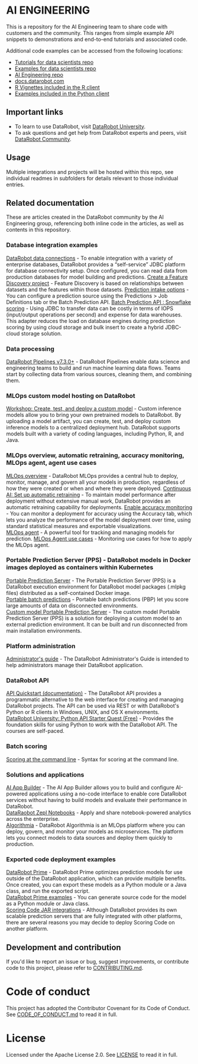 # AI ENGINEERING

This is a repository for the AI Engineering team to share code with customers and the community.  This ranges from simple example API snippets to demonstrations and end-to-end tutorials and associated code.

Additional code examples can be accessed from the following locations:

- [Tutorials for data scientists repo](https://github.com/datarobot-community/tutorials-for-data-scientists/)
- [Examples for data scientists repo](https://github.com/datarobot-community/examples-for-data-scientists/)
- [AI Engineering repo](https://github.com/datarobot-community/ai_engineering)
- [docs.datarobot.com](https://docs.datarobot.com/en/docs/api/code-examples/index.html)
- [R Vignettes included in the R client](https://cran.r-project.org/web/packages/datarobot/index.html)
- [Examples included in the Python client](https://datarobot-public-api-client.readthedocs-hosted.com/en/v2.27.1/examples/index.html)

## Important links

- To learn to use DataRobot, visit [DataRobot University](https://university.datarobot.com/).
- To ask questions and get help from DataRobot experts and peers, visit [DataRobot Community](https://community.datarobot.com/).

## Usage

Multiple integrations and projects will be hosted within this repo, see individual readmes in subfolders for details relevant to those individual entries.

## Related documentation

These are articles created in the DataRobot community by the AI Engineering group, referencing both inline code in the articles, as well as contents in this repository.

### Database integration examples

[DataRobot data connections](https://docs.datarobot.com/en/docs/data/connect-data-sources/data-conn.html) - To enable integration with a variety of enterprise databases, DataRobot provides a “self-service” JDBC platform for database connectivity setup. Once configured, you can read data from production databases for model building and predictions.
[Create a Feature Discovery project](https://docs.datarobot.com/en/docs/data/transform-data/feature-discovery/fd-overview.html) - Feature Discovery is based on relationships between datasets and the features within those datasets.
[Prediction intake options](https://docs.datarobot.com/en/docs/predictions/batch/batch-prediction-api/intake-options.html) - You can configure a prediction source using the Predictions > Job Definitions tab or the Batch Prediction API.
[Batch Prediction API : Snowflake scoring](https://docs.datarobot.com/en/docs/predictions/batch/batch-prediction-api/intake-options.html#snowflake-scoring) - Using JDBC to transfer data can be costly in terms of IOPS (input/output operations per second) and expense for data warehouses. This adapter reduces the load on database engines during prediction scoring by using cloud storage and bulk insert to create a hybrid JDBC-cloud storage solution. 

### Data processing
[DataRobot Pipelines v7.3.0+](https://docs.datarobot.com/en/docs/data/pipelines/index.html) - DataRobot Pipelines enable data science and engineering teams to build and run machine learning data flows. Teams start by collecting data from various sources, cleaning them, and combining them.  

### MLOps custom model hosting on DataRobot
[Workshop: Create, test, and deploy a custom model](https://docs.datarobot.com/en/docs/mlops/deployment/custom-models/index.html) - Custom inference models allow you to bring your own pretrained models to DataRobot. By uploading a model artifact, you can create, test, and deploy custom inference models to a centralized deployment hub. DataRobot supports models built with a variety of coding languages, including Python, R, and Java. 

### MLOps overview, automatic retraining, accuracy monitoring, MLOps agent, agent use cases
[MLOps overview](https://docs.datarobot.com/en/docs/mlops/mlops-overview.html) - DataRobot MLOps provides a central hub to deploy, monitor, manage, and govern all your models in production, regardless of how they were created or when and where they were deployed.
[Continuous AI: Set up automatic retraining](https://docs.datarobot.com/en/docs/mlops/manage-mlops/set-up-auto-retraining.html) - To maintain model performance after deployment without extensive manual work, DataRobot provides an automatic retraining capability for deployments.
[Enable accuracy monitoring](https://docs.datarobot.com/en/docs/mlops/manage-mlops/setup-accuracy.html) - You can monitor a deployment for accuracy using the Accuracy tab, which lets you analyze the performance of the model deployment over time, using standard statistical measures and exportable visualizations. \
[MLOps agent](https://docs.datarobot.com/en/docs/mlops/deployment/mlops-agent/index.html) - A powerful tool for tracking and managing models for prediction.
[MLOps Agent use cases](https://docs.datarobot.com/en/docs/mlops/deployment/mlops-agent/agent-use.html) - Monitoring use cases for how to apply the MLOps agent.

### Portable Prediction Server (PPS) - DataRobot models in Docker images deployed as containers within Kubernetes
[Portable Prediction Server](https://docs.datarobot.com/en/docs/mlops/deployment/deploy-pred/portable-pps.html) - The Portable Prediction Server (PPS) is a DataRobot execution environment for DataRobot model packages (.mlpkg files) distributed as a self-contained Docker image. \
[Portable batch predictions](https://docs.datarobot.com/en/docs/mlops/deployment/deploy-pred/portable-batch-predictions.html) - Portable batch predictions (PBP) let you score large amounts of data on disconnected environments. \
[Custom model Portable Prediction Server](https://docs.datarobot.com/en/docs/mlops/deployment/deploy-pred/custom-pps.html) - The custom model Portable Prediction Server (PPS) is a solution for deploying a custom model to an external prediction environment. It can be built and run disconnected from main installation environments.  

### Platform administration
[Administrator's guide](https://docs.datarobot.com/en/docs/admin/for-admins/index.html) - The DataRobot Administrator's Guide is intended to help administrators manage their DataRobot application.

### DataRobot API 
[API Quickstart (documentation)](https://docs.datarobot.com/en/docs/api/api-quickstart/index.html) - The DataRobot API provides a programmatic alternative to the web interface for creating and managing DataRobot projects. The API can be used via REST or with DataRobot's Python or R clients in Windows, UNIX, and OS X environments.  \
[DataRobot University: Python API Starter Quest (Free)](https://university.datarobot.com/path/python-api-starter-quest) - Provides the foundation skills for using Python to work with the DataRobot API. The courses are self-paced.

### Batch scoring
[Scoring at the command line](https://docs.datarobot.com/en/docs/predictions/scoring-code/scoring-cli.html) - Syntax for scoring at the command line. 

### Solutions and applications
[AI App Builder](https://docs.datarobot.com/en/docs/modeling/biz-ops/app-builder/index.html) - The AI App Builder allows you to build and configure AI-powered applications using a no-code interface to enable core DataRobot services without having to build models and evaluate their performance in DataRobot.  \
[DataRaobot Zepl Notebooks](https://docs.datarobot.com/en/notebooks) - Apply and share notebook-powered analytics across the enterprise. \
[Algorithmia](https://docs.datarobot.com/en/docs/mlops/deployment/algorithmia.html) - DataRobot Algorithmia is an MLOps platform where you can deploy, govern, and monitor your models as microservices. The platform lets you connect models to data sources and deploy them quickly to production.  

### Exported code deployment examples
[DataRobot Prime](https://docs.datarobot.com/en/docs/predictions/ui/prime.html) - DataRobot Prime optimizes prediction models for use outside of the DataRobot application, which can provide multiple benefits. Once created, you can export these models as a Python module or a Java class, and run the exported script.  \
[DataRobot Prime examples](https://docs.datarobot.com/en/docs/predictions/ui/prime-examples.html) - You can generate source code for the model as a Python module or Java class. \
[Scoring Code JAR integrations](https://docs.datarobot.com/en/docs/predictions/scoring-code/sc-jar-integrations/index.html) - Although DataRobot provides its own scalable prediction servers that are fully integrated with other platforms, there are several reasons you may decide to deploy Scoring Code on another platform.

## Development and contribution
If you'd like to report an issue or bug, suggest improvements, or contribute code to this project, please refer to [CONTRIBUTING.md](CONTRIBUTING.md).

# Code of conduct
This project has adopted the Contributor Covenant for its Code of Conduct. 
See [CODE_OF_CONDUCT.md](CODE_OF_CONDUCT.md) to read it in full.

# License
Licensed under the Apache License 2.0. 
See [LICENSE](LICENSE) to read it in full.
